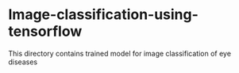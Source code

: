 # Image-classification-using-tensorflow
This directory contains trained model for image classification of eye diseases
 
 
 
 
